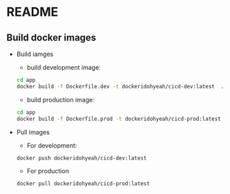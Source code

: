 # README

## Build docker images

- Build iamges

  - build development image:

  ```sh
  cd app
  docker build -f Dockerfile.dev -t dockeridohyeah/cicd-dev:latest  .
  ```

  - build production image:

  ```sh
  cd app
  docker build -f Dockerfile.prod -t dockeridohyeah/cicd-prod:latest  .
  ```

- Pull images

  - For development:

  ```sh
  docker push dockeridohyeah/cicd-dev:latest
  ```

  - For production

  ```
  docker pull dockeridohyeah/cicd-prod:latest
  ```
